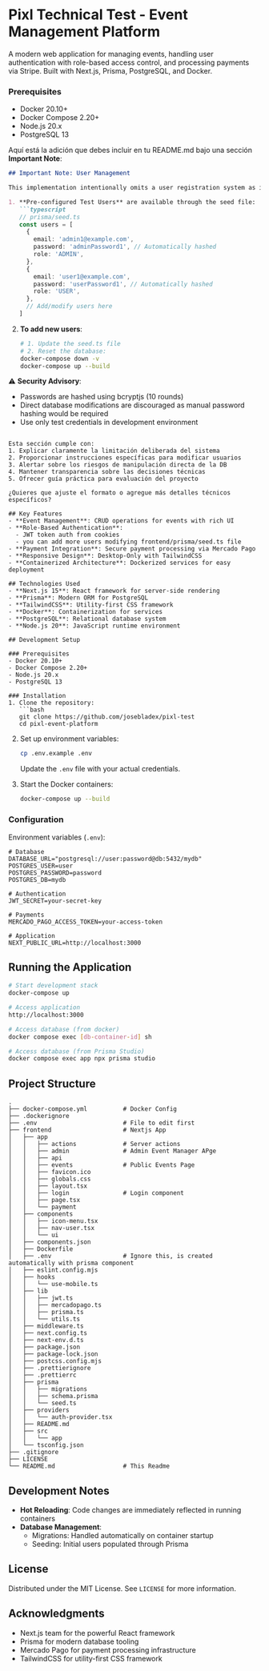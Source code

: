 # Pixl Technical Test - Event Management Platform

A modern web application for managing events, handling user authentication with role-based access control, and processing payments via Stripe. Built with Next.js, Prisma, PostgreSQL, and Docker.

### Prerequisites
- Docker 20.10+
- Docker Compose 2.20+
- Node.js 20.x
- PostgreSQL 13

Aquí está la adición que debes incluir en tu README.md bajo una sección **Important Note**:

```markdown
## Important Note: User Management

This implementation intentionally omits a user registration system as it was not required in the project specifications. To manage user accounts:

1. **Pre-configured Test Users** are available through the seed file:
   ```typescript
   // prisma/seed.ts
   const users = [
     {
       email: 'admin1@example.com',
       password: 'adminPassword1', // Automatically hashed
       role: 'ADMIN',
     },
     {
       email: 'user1@example.com', 
       password: 'userPassword1', // Automatically hashed
       role: 'USER',
     },
     // Add/modify users here
   ]
   ```

2. **To add new users**:
   ```bash
   # 1. Update the seed.ts file
   # 2. Reset the database:
   docker-compose down -v
   docker-compose up --build
   ```

⚠️ **Security Advisory**: 
- Passwords are hashed using bcryptjs (10 rounds)
- Direct database modifications are discouraged as manual password hashing would be required
- Use only test credentials in development environment
```

Esta sección cumple con:
1. Explicar claramente la limitación deliberada del sistema
2. Proporcionar instrucciones específicas para modificar usuarios
3. Alertar sobre los riesgos de manipulación directa de la DB
4. Mantener transparencia sobre las decisiones técnicas
5. Ofrecer guía práctica para evaluación del proyecto

¿Quieres que ajuste el formato o agregue más detalles técnicos específicos?

## Key Features
- **Event Management**: CRUD operations for events with rich UI
- **Role-Based Authentication**: 
  - JWT token auth from cookies
  - you can add more users modifying frontend/prisma/seed.ts file
- **Payment Integration**: Secure payment processing via Mercado Pago
- **Responsive Design**: Desktop-Only with TailwindCSS
- **Containerized Architecture**: Dockerized services for easy deployment

## Technologies Used
- **Next.js 15**: React framework for server-side rendering
- **Prisma**: Modern ORM for PostgreSQL
- **TailwindCSS**: Utility-first CSS framework
- **Docker**: Containerization for services
- **PostgreSQL**: Relational database system
- **Node.js 20**: JavaScript runtime environment

## Development Setup

### Prerequisites
- Docker 20.10+
- Docker Compose 2.20+
- Node.js 20.x
- PostgreSQL 13

### Installation
1. Clone the repository:
   ```bash
   git clone https://github.com/josebladex/pixl-test
   cd pixl-event-platform
   ```

2. Set up environment variables:
   ```bash
   cp .env.example .env
   ```
   Update the `.env` file with your actual credentials.

3. Start the Docker containers:
   ```bash
   docker-compose up --build
   ```

### Configuration
Environment variables (`.env`):
```env
# Database
DATABASE_URL="postgresql://user:password@db:5432/mydb"
POSTGRES_USER=user
POSTGRES_PASSWORD=password
POSTGRES_DB=mydb

# Authentication
JWT_SECRET=your-secret-key

# Payments
MERCADO_PAGO_ACCESS_TOKEN=your-access-token

# Application
NEXT_PUBLIC_URL=http://localhost:3000
```

## Running the Application
```bash
# Start development stack
docker-compose up

# Access application
http://localhost:3000

# Access database (from docker)
docker compose exec [db-container-id] sh

# Access database (from Prisma Studio)
docker compose exec app npx prisma studio
```

## Project Structure
```
.
├── docker-compose.yml          # Docker Config
├── .dockerignore
├── .env                        # File to edit first
├── frontend                    # Nextjs App
│   ├── app
│   │   ├── actions             # Server actions
│   │   ├── admin               # Admin Event Manager APge
│   │   ├── api
│   │   ├── events              # Public Events Page
│   │   ├── favicon.ico
│   │   ├── globals.css
│   │   ├── layout.tsx
│   │   ├── login               # Login component
│   │   ├── page.tsx
│   │   └── payment
│   ├── components
│   │   ├── icon-menu.tsx
│   │   ├── nav-user.tsx
│   │   └── ui
│   ├── components.json
│   ├── Dockerfile
│   ├── .env                    # Ignore this, is created automatically with prisma component
│   ├── eslint.config.mjs
│   ├── hooks
│   │   └── use-mobile.ts
│   ├── lib
│   │   ├── jwt.ts
│   │   ├── mercadopago.ts
│   │   ├── prisma.ts
│   │   └── utils.ts
│   ├── middleware.ts
│   ├── next.config.ts
│   ├── next-env.d.ts
│   ├── package.json
│   ├── package-lock.json
│   ├── postcss.config.mjs
│   ├── .prettierignore
│   ├── .prettierrc
│   ├── prisma
│   │   ├── migrations
│   │   ├── schema.prisma
│   │   └── seed.ts
│   ├── providers
│   │   └── auth-provider.tsx
│   ├── README.md
│   ├── src
│   │   └── app
│   └── tsconfig.json
├── .gitignore
├── LICENSE
└── README.md                   # This Readme
```

## Development Notes
- **Hot Reloading**: Code changes are immediately reflected in running containers
- **Database Management**:
  - Migrations: Handled automatically on container startup
  - Seeding: Initial users populated through Prisma

## License
Distributed under the MIT License. See `LICENSE` for more information.

## Acknowledgments
- Next.js team for the powerful React framework
- Prisma for modern database tooling
- Mercado Pago for payment processing infrastructure
- TailwindCSS for utility-first CSS framework
```